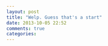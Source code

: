 ```yaml
---
layout: post
title: "Welp. Guess that's a start"
date: 2013-10-05 22:52
comments: true
categories: 
---
```

